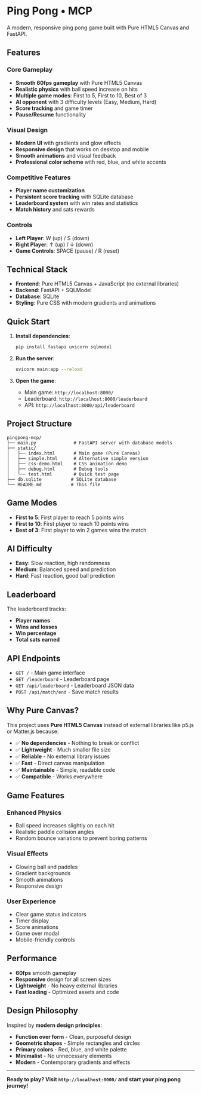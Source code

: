 # Ping Pong • MCP

A modern, responsive ping pong game built with Pure HTML5 Canvas and FastAPI.

## Features

### Core Gameplay
- **Smooth 60fps gameplay** with Pure HTML5 Canvas
- **Realistic physics** with ball speed increase on hits
- **Multiple game modes**: First to 5, First to 10, Best of 3
- **AI opponent** with 3 difficulty levels (Easy, Medium, Hard)
- **Score tracking** and game timer
- **Pause/Resume** functionality

### Visual Design
- **Modern UI** with gradients and glow effects
- **Responsive design** that works on desktop and mobile
- **Smooth animations** and visual feedback
- **Professional color scheme** with red, blue, and white accents

### Competitive Features
- **Player name customization**
- **Persistent score tracking** with SQLite database
- **Leaderboard system** with win rates and statistics
- **Match history** and sats rewards

### Controls
- **Left Player**: W (up) / S (down)
- **Right Player**: ↑ (up) / ↓ (down) 
- **Game Controls**: SPACE (pause) / R (reset)

## Technical Stack

- **Frontend**: Pure HTML5 Canvas + JavaScript (no external libraries)
- **Backend**: FastAPI + SQLModel
- **Database**: SQLite
- **Styling**: Pure CSS with modern gradients and animations

## Quick Start

1. **Install dependencies**:
   ```bash
   pip install fastapi uvicorn sqlmodel
   ```

2. **Run the server**:
   ```bash
   uvicorn main:app --reload
   ```

3. **Open the game**:
   - Main game: `http://localhost:8000/`
   - Leaderboard: `http://localhost:8000/leaderboard`
   - API: `http://localhost:8000/api/leaderboard`

## Project Structure

```
pingpong-mcp/
├── main.py              # FastAPI server with database models
├── static/
│   ├── index.html       # Main game (Pure Canvas)
│   ├── simple.html      # Alternative simple version
│   ├── css-demo.html    # CSS animation demo
│   ├── debug.html       # Debug tools
│   └── test.html        # Quick test page
├── db.sqlite           # SQLite database
└── README.md           # This file
```

## Game Modes

- **First to 5**: First player to reach 5 points wins
- **First to 10**: First player to reach 10 points wins  
- **Best of 3**: First player to win 2 games wins the match

## AI Difficulty

- **Easy**: Slow reaction, high randomness
- **Medium**: Balanced speed and prediction
- **Hard**: Fast reaction, good ball prediction

## Leaderboard

The leaderboard tracks:
- **Player names**
- **Wins and losses**
- **Win percentage**
- **Total sats earned**

## API Endpoints

- `GET /` - Main game interface
- `GET /leaderboard` - Leaderboard page
- `GET /api/leaderboard` - Leaderboard JSON data
- `POST /api/match/end` - Save match results

## Why Pure Canvas?

This project uses **Pure HTML5 Canvas** instead of external libraries like p5.js or Matter.js because:

- ✅ **No dependencies** - Nothing to break or conflict
- ✅ **Lightweight** - Much smaller file size
- ✅ **Reliable** - No external library issues
- ✅ **Fast** - Direct canvas manipulation
- ✅ **Maintainable** - Simple, readable code
- ✅ **Compatible** - Works everywhere

## Game Features

### **Enhanced Physics**
- Ball speed increases slightly on each hit
- Realistic paddle collision angles
- Random bounce variations to prevent boring patterns

### **Visual Effects**
- Glowing ball and paddles
- Gradient backgrounds
- Smooth animations
- Responsive design

### **User Experience**
- Clear game status indicators
- Timer display
- Score animations
- Game over modal
- Mobile-friendly controls

## Performance

- **60fps** smooth gameplay
- **Responsive** design for all screen sizes
- **Lightweight** - No heavy external libraries
- **Fast loading** - Optimized assets and code

## Design Philosophy

Inspired by **modern design principles**:
- **Function over form** - Clean, purposeful design
- **Geometric shapes** - Simple rectangles and circles
- **Primary colors** - Red, blue, and white palette
- **Minimalist** - No unnecessary elements
- **Modern** - Contemporary gradients and effects

---

**Ready to play? Visit `http://localhost:8000/` and start your ping pong journey!**
